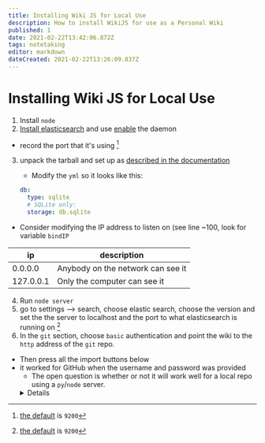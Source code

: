 ```yaml
---
title: Installing Wiki JS for Local Use
description: How to install WikiJS for use as a Personal Wiki
published: 1
date: 2021-02-22T13:42:06.872Z
tags: notetaking
editor: markdown
dateCreated: 2021-02-22T13:26:09.837Z
---
```


# Installing Wiki JS for Local Use

1. Install `node`
2. [Install elasticsearch](https://wiki.archlinux.org/index.php/Elasticsearch) and use [enable](https://wiki.archlinux.org/index.php/systemd#Enabling) the daemon
  - record the port that it's using [^1]
3. unpack the tarball and set up as [described in the documentation](https://docs.requarks.io/install/linux)

    - Modify the `yml` so it looks like this:
    
 
    ```yml
    db:
      type: sqlite
      # SQLite only:
      storage: db.sqlite
   ```

  - Consider modifying the IP address to listen on (see line ~100, look for variable `bindIP`
  
  | ip | description |
  | --- | --- |
  |0.0.0.0 | Anybody on the network can see it |
  |127.0.0.1 | Only the computer can see it |

4. Run `node server`
5. go to settings --> search, choose elastic search, choose the version and set the the server to localhost and the port to what elasticsearch is running on [^1]
6. In the `git` section, choose `basic` authentication and point the wiki to the `http` address of the `git` repo.
  - Then press all the import buttons below
  - it worked for GitHub when the username and password was provided
    - The open question is whether or not it will work well for a local repo using a `py`/`node` server.
    <details>
      <ul><li> The solution here would be a script to start seperate node servers on the repo and on the wiki, then all the notes would be imported/exported from the wiki into that directory seamlessly </li>
        <li> merge conflicts could be handled with <p><a href="https://meldmerge.org/">meld</a></p>
 </li></ul>
   </details>

[^1]:  [the default](https://wiki.archlinux.org/index.php/Elasticsearch#Configuration) is `9200`